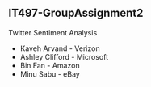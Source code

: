 IT497-GroupAssignment2
------------------------

Twitter Sentiment Analysis

* Kaveh Arvand - Verizon
* Ashley Clifford - Microsoft
* Bin Fan - Amazon
* Minu Sabu - eBay

